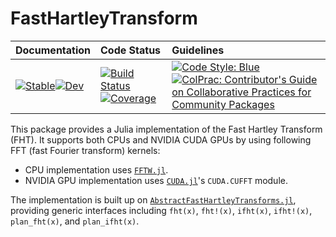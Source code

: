 # FastHartleyTransform
| Documentation | Code Status | Guidelines |
| :------- | :------ | :------ |
| [![Stable](https://img.shields.io/badge/docs-stable-blue.svg)](https://EHTJulia.github.io/FastHartleyTransform.jl/stable/)[![Dev](https://img.shields.io/badge/docs-dev-blue.svg)](https://EHTJulia.github.io/FastHartleyTransform.jl/dev/) | [![Build Status](https://github.com/EHTJulia/FastHartleyTransform.jl/actions/workflows/CI.yml/badge.svg?branch=main)](https://github.com/EHTJulia/FastHartleyTransform.jl/actions/workflows/CI.yml?query=branch%3Amain)[![Coverage](https://codecov.io/gh/EHTJulia/FastHartleyTransform.jl/branch/main/graph/badge.svg)](https://codecov.io/gh/EHTJulia/FastHartleyTransform.jl) | [![Code Style: Blue](https://img.shields.io/badge/code%20style-blue-4495d1.svg)](https://github.com/invenia/BlueStyle)[![ColPrac: Contributor's Guide on Collaborative Practices for Community Packages](https://img.shields.io/badge/ColPrac-Contributor's%20Guide-blueviolet)](https://github.com/SciML/ColPrac) |

This package provides a Julia implementation of the Fast Hartley Transform (FHT). It supports both CPUs and NVIDIA CUDA GPUs by using following FFT (fast Fourier transform) kernels:

- CPU implementation uses [`FFTW.jl`](https://github.com/JuliaMath/FFTW.jl).
- NVIDIA GPU implementation uses [`CUDA.jl`](https://github.com/JuliaGPU/CUDA.jl)'s `CUDA.CUFFT` module. 


The implementation is built up on [`AbstractFastHartleyTransforms.jl`](https://github.com/EHTJulia/AbstractFastHartleyTransforms.jl), providing generic interfaces including `fht(x)`, `fht!(x)`, `ifht(x)`, `ifht!(x)`, `plan_fht(x)`, and `plan_ifht(x)`.
